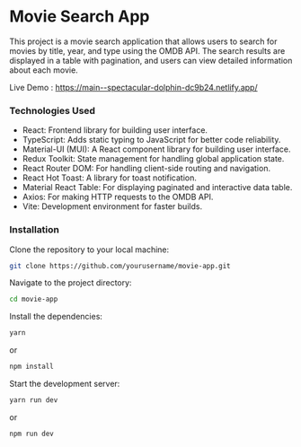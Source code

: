 # Movie Search App
This project is a movie search application that allows users to search for movies by title, year, and type using the OMDB API. The search results are displayed in a table with pagination, and users can view detailed information about each movie.

Live Demo :  https://main--spectacular-dolphin-dc9b24.netlify.app/ 

### Technologies Used

- React: Frontend library for building user interface.
- TypeScript: Adds static typing to JavaScript for better code reliability.
- Material-UI (MUI): A React component library for building user interface.
- Redux Toolkit: State management for handling global application state.
- React Router DOM: For handling client-side routing and navigation.
- React Hot Toast: A library for toast notification.
- Material React Table: For displaying paginated and interactive data table.
- Axios: For making HTTP requests to the OMDB API.
- Vite: Development environment for faster builds.

 ### Installation
 
Clone the repository to your local machine:

 ```bash
git clone https://github.com/yourusername/movie-app.git
```

Navigate to the project directory:

 ```bash
cd movie-app
```

Install the dependencies:

 ```bash
yarn
```
or

 ```bash
npm install
```

Start the development server:

 ```bash
yarn run dev
```
or

 ```bash
npm run dev
```
